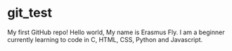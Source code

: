 # git_test
My first GitHub repo!
Hello world, 
My name is Erasmus Fly. I am a beginner currently learning to code in C, HTML, CSS, Python and Javascript. 
